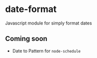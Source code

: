 # date-format
Javascript module for simply format dates

## Coming soon

- Date to Pattern for ``node-schedule``
